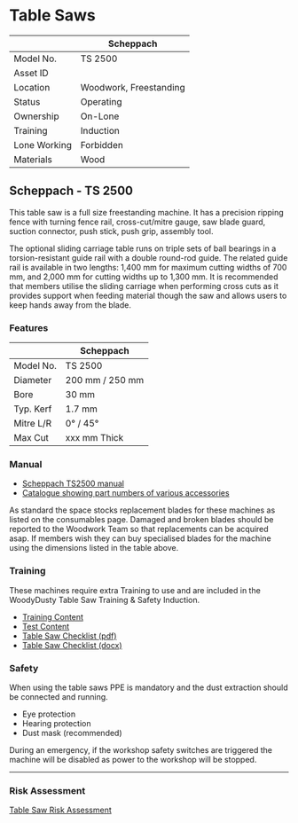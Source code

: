 Table Saws
==========

|              | Scheppach              |
|--------------|------------------------|
| Model No.    | TS 2500                |
| Asset ID     |                        |
| Location     | Woodwork, Freestanding |
| Status       | Operating              |
| Ownership    | On-Lone                |
| Training     | Induction              |
| Lone Working | Forbidden              |
| Materials    | Wood                   |

Scheppach - TS 2500
-------------------

This table saw is a full size freestanding machine. It has a precision ripping fence with turning fence rail, cross-cut/mitre gauge, saw blade guard, suction connector, push stick, push grip, assembly tool.

The optional sliding carriage table runs on triple sets of ball bearings in a torsion-resistant guide rail with a double round-rod guide. The related guide rail is available in two lengths: 1,400 mm for maximum cutting widths of 700 mm, and 2,000 mm for cutting widths up to 1,300 mm. It is recommended that members utilise the sliding carriage when performing cross cuts as it provides support when feeding material though the saw and allows users to keep hands away from the blade.

### Features

|           | Scheppach        |
|-----------|------------------|
| Model No. | TS 2500          |
| Diameter  | 200 mm / 250 mm  |
| Bore      | 30 mm            |
| Typ. Kerf | 1.7 mm           |
| Mitre L/R | 0&deg; / 45&deg; |
| Max Cut   | xxx mm Thick     |

### Manual

-	[Scheppach TS2500 manual](../../../instruction_manuals/ts_2500_ci.pdf)
-	[Catalogue showing part numbers of various accessories](../../../scp_catalogue_2006_en.pdf)

As standard the space stocks replacement blades for these machines as listed on the consumables page. Damaged and broken blades should be reported to the Woodwork Team so that replacements can be acquired asap. If members wish they can buy specialised blades for the machine using the dimensions listed in the table above.

### Training

These machines require extra Training to use and are included in the WoodyDusty Table Saw Training & Safety Induction.

-	[Training Content](../Training/TableSaw.md)
-	[Test Content](../Inductions/TableSaw.md)
-	[Table Saw Checklist (pdf)](../Inductions/TableSaw.pdf)
-	[Table Saw Checklist (docx)](../Inductions/TableSaw.docx)

### Safety

When using the table saws PPE is mandatory and the dust extraction should be connected and running.

-	Eye protection
-	Hearing protection
-	Dust mask (recommended)

During an emergency, if the workshop safety switches are triggered the machine will be disabled as power to the workshop will be stopped.

---

### Risk Assessment

[Table Saw Risk Assessment](https://docs.google.com/document/d/1OxhR1RPczqcEOZW4rS-IJPWVkE0ogod0I6uDbGZRT20/edit?usp=sharing)
